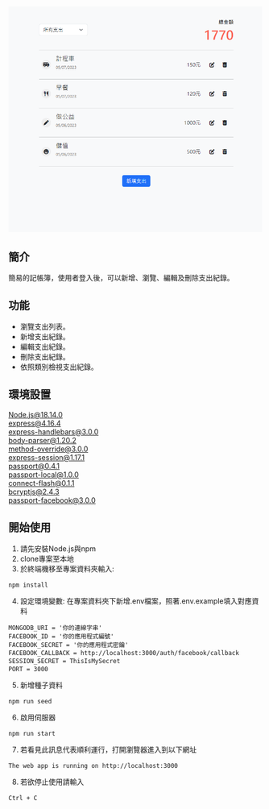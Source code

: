 ![myimage](https://github.com/Ray625/expense-tracker/blob/main/Screen.PNG?raw=true)
## 簡介
簡易的記帳簿，使用者登入後，可以新增、瀏覽、編輯及刪除支出紀錄。
## 功能
+ 瀏覽支出列表。  
+ 新增支出紀錄。  
+ 編輯支出紀錄。  
+ 刪除支出紀錄。  
+ 依照類別檢視支出紀錄。
## 環境設置
Node.js@18.14.0  
express@4.16.4  
express-handlebars@3.0.0  
body-parser@1.20.2  
method-override@3.0.0  
express-session@1.17.1  
passport@0.4.1  
passport-local@1.0.0  
connect-flash@0.1.1  
bcryptjs@2.4.3  
passport-facebook@3.0.0
## 開始使用
1. 請先安裝Node.js與npm  
2. clone專案至本地
3. 於終端機移至專案資料夾輸入:
```
npm install
```
4. 設定環境變數: 在專案資料夾下新增.env檔案，照著.env.example填入對應資料
```
MONGODB_URI = '你的連線字串'  
FACEBOOK_ID = '你的應用程式編號'  
FACEBOOK_SECRET = '你的應用程式密鑰'  
FACEBOOK_CALLBACK = http://localhost:3000/auth/facebook/callback  
SESSION_SECRET = ThisIsMySecret  
PORT = 3000
```
5. 新增種子資料
```
npm run seed
```
6. 啟用伺服器
```
npm run start
```
7. 若看見此訊息代表順利運行，打開瀏覽器進入到以下網址
```
The web app is running on http://localhost:3000
```
8. 若欲停止使用請輸入
```
Ctrl + C
```

